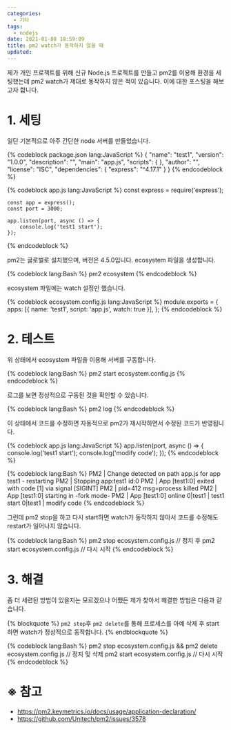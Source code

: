 ```yaml
---
categories:
  - 기타
tags:
  - nodejs
date: 2021-01-08 18:59:09
title: pm2 watch가 동작하지 않을 때
updated:
---
```


제가 개인 프로젝트를 위해 신규 Node.js 프로젝트를 만들고 pm2를 이용해 환경을 세팅했는데
pm2 watch가 제대로 동작하지 않은 적이 있습니다. 이에 대한 포스팅을 해보고자 합니다.

# 1. 세팅

일단 기본적으로 아주 간단한 node 서버를 만들었습니다.

{% codeblock package.json lang:JavaScript %}
    {
        "name": "test1",
        "version": "1.0.0",
        "description": "",
        "main": "app.js",
        "scripts": {
        },
        "author": "",
        "license": "ISC",
        "dependencies": {
            "express": "^4.17.1"
        }
    }
{% endcodeblock %}

{% codeblock app.js lang:JavaScript %}
    const express = require('express');

    const app = express();
    const port = 3000;

    app.listen(port, async () => {
        console.log('test1 start');
    });
{% endcodeblock %}

pm2는 글로벌로 설치했으며, 버전은 4.5.0입니다.
ecosystem 파일을 생성합니다.

{% codeblock lang:Bash %}
    pm2 ecosystem
{% endcodeblock %}

ecosystem 파일에는 watch 설정만 했습니다.

{% codeblock ecosystem.config.js lang:JavaScript %}
    module.exports = {
        apps: [{
            name: 'test1',
            script: 'app.js',
            watch: true
        }],
    };
{% endcodeblock %}

# 2. 테스트

위 상태에서 ecosystem 파일을 이용해 서버를 구동합니다.

{% codeblock lang:Bash %}
    pm2 start ecosystem.config.js
{% endcodeblock %}

로그를 보면 정상적으로 구동된 것을 확인할 수 있습니다.

{% codeblock lang:Bash %}
    pm2 log
{% endcodeblock %}

이 상태에서 코드를 수정하면 자동적으로 pm2가 재시작하면서 수정된 코드가 반영됩니다.

{% codeblock app.js lang:JavaScript %}
    app.listen(port, async () => {
        console.log('test1 start');
        console.log('modify code');
    });
{% endcodeblock %}

{% codeblock lang:Bash %}
    PM2      | Change detected on path app.js for app test1 - restarting
    PM2      | Stopping app:test1 id:0
    PM2      | App [test1:0] exited with code [1] via signal [SIGINT]
    PM2      | pid=412 msg=process killed
    PM2      | App [test1:0] starting in -fork mode-
    PM2      | App [test1:0] online
    0|test1  | test1 start
    0|test1  | modify code
{% endcodeblock %}

그런데 pm2 stop을 하고 다시 start하면 watch가 동작하지 않아서 코드를 수정해도 restart가 일어나지 않습니다.

{% codeblock lang:Bash %}
    pm2 stop ecosystem.config.js // 정지 후
    pm2 start ecosystem.config.js // 다시 시작
{% endcodeblock %}

# 3. 해결

좀 더 세련된 방법이 있을지는 모르겠으나 어쨌든 제가 찾아서 해결한 방법은 다음과 같습니다.

{% blockquote %}
    `pm2 stop`후 `pm2 delete`를 통해 프로세스를 아예 삭제 후 start하면 watch가 정상적으로 동작합니다.
{% endblockquote %}

{% codeblock lang:Bash %}
    pm2 stop ecosystem.config.js && pm2 delete ecosystem.config.js // 정지 및 삭제
    pm2 start ecosystem.config.js // 다시 시작
{% endcodeblock %}

# ※ 참고

- https://pm2.keymetrics.io/docs/usage/application-declaration/
- https://github.com/Unitech/pm2/issues/3578